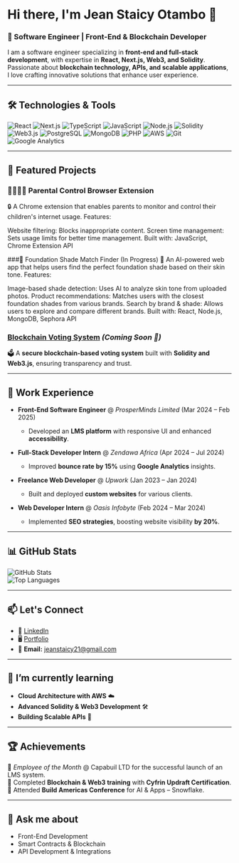 # Hi there, I'm Jean Staicy Otambo 👋  
### 🌟 Software Engineer | Front-End & Blockchain Developer  

I am a software engineer specializing in **front-end and full-stack development**, with expertise in **React, Next.js, Web3, and Solidity**. Passionate about **blockchain technology, APIs, and scalable applications**, I love crafting innovative solutions that enhance user experience.

---

## 🛠 Technologies & Tools  
![React](https://img.shields.io/badge/-React-61DAFB?logo=react&logoColor=black&style=flat)
![Next.js](https://img.shields.io/badge/-Next.js-000000?logo=next.js&logoColor=white&style=flat)
![TypeScript](https://img.shields.io/badge/-TypeScript-007ACC?logo=typescript&logoColor=white&style=flat)
![JavaScript](https://img.shields.io/badge/-JavaScript-F7DF1E?logo=javascript&logoColor=black&style=flat)
![Node.js](https://img.shields.io/badge/-Node.js-339933?logo=node.js&logoColor=white&style=flat)
![Solidity](https://img.shields.io/badge/-Solidity-363636?logo=solidity&logoColor=white&style=flat)
![Web3.js](https://img.shields.io/badge/-Web3.js-F16822?logo=ethereum&logoColor=white&style=flat)
![PostgreSQL](https://img.shields.io/badge/-PostgreSQL-336791?logo=postgresql&logoColor=white&style=flat)
![MongoDB](https://img.shields.io/badge/-MongoDB-47A248?logo=mongodb&logoColor=white&style=flat)
![PHP](https://img.shields.io/badge/-PHP-777BB4?logo=php&logoColor=white&style=flat)
![AWS](https://img.shields.io/badge/-AWS-232F3E?logo=amazon-aws&logoColor=white&style=flat)
![Git](https://img.shields.io/badge/-Git-F05032?logo=git&logoColor=white&style=flat)
![Google Analytics](https://img.shields.io/badge/-Google%20Analytics-E37400?logo=google-analytics&logoColor=white&style=flat)

---

## 🚀 Featured Projects  

### 👨‍👩‍👧‍👦 Parental Control Browser Extension 
🔒 A Chrome extension that enables parents to monitor and control their children's internet usage. Features:

Website filtering: Blocks inappropriate content.
Screen time management: Sets usage limits for better time management.
Built with: JavaScript, Chrome Extension API

###🎨 Foundation Shade Match Finder (In Progress)
💄 An AI-powered web app that helps users find the perfect foundation shade based on their skin tone. Features:

Image-based shade detection: Uses AI to analyze skin tone from uploaded photos.
Product recommendations: Matches users with the closest foundation shades from various brands.
Search by brand & shade: Allows users to explore and compare different brands.
Built with: React, Node.js, MongoDB, Sephora API

### [Blockchain Voting System](https://github.com/Staicy254/Blockchain-Voting) *(Coming Soon 🚀)*  
🗳️ A **secure blockchain-based voting system** built with **Solidity and Web3.js**, ensuring transparency and trust.

---

## 💼 Work Experience  

- **Front-End Software Engineer** @ *ProsperMinds Limited* (Mar 2024 – Feb 2025)  
  - Developed an **LMS platform** with responsive UI and enhanced **accessibility**.  

- **Full-Stack Developer Intern** @ *Zendawa Africa* (Apr 2024 – Jul 2024)  
  - Improved **bounce rate by 15%** using **Google Analytics** insights.  

- **Freelance Web Developer** @ *Upwork* (Jan 2023 – Jan 2024)  
  - Built and deployed **custom websites** for various clients.  

- **Web Developer Intern** @ *Oasis Infobyte* (Feb 2024 – Mar 2024)  
  - Implemented **SEO strategies**, boosting website visibility **by 20%**.  

---

## 📊 GitHub Stats  
![GitHub Stats](https://github-readme-stats.vercel.app/api?username=Staicy254&show_icons=true&theme=radical)  
![Top Languages](https://github-readme-stats.vercel.app/api/top-langs/?username=Staicy254&layout=compact&theme=radical)  

---

## 📫 Let's Connect  
- 💼 [LinkedIn](https://www.linkedin.com/in/auma-otambo-6342952a7/)  
- 🖥️ [Portfolio](https://staicy254.github.io/Otambo-Library/)  
- 📧 **Email:** jeanstaicy21@gmail.com  

---

## 🌱 I’m currently learning  
- **Cloud Architecture with AWS** ☁️  
- **Advanced Solidity & Web3 Development** 🛠️  
- **Building Scalable APIs** 🚀  

---

## 🏆 Achievements  
🏅 *Employee of the Month* @ Capabuil LTD for the successful launch of an LMS system.  
🏅 Completed **Blockchain & Web3 training** with **Cyfrin Updraft Certification**.  
🏅 Attended **Build Americas Conference** for AI & Apps – Snowflake.  

---

## 💬 Ask me about  
- Front-End Development  
- Smart Contracts & Blockchain  
- API Development & Integrations  
